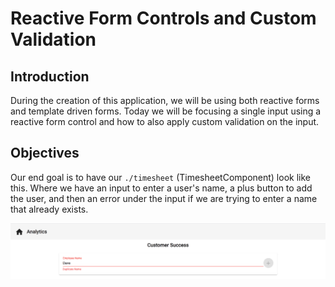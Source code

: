 # Reactive Form Controls and Custom Validation

## Introduction
During the creation of this application, we will be using both reactive forms and template driven forms. Today we will be focusing a single input using a reactive form control and how to also apply custom validation on the input.

## Objectives

Our end goal is to have our `./timesheet` (TimesheetComponent) look like this. Where we have an input to enter a user's name, a plus button to add the user, and then an error under the input if we are trying to enter a name that already exists.

![](img/error_example.png)
